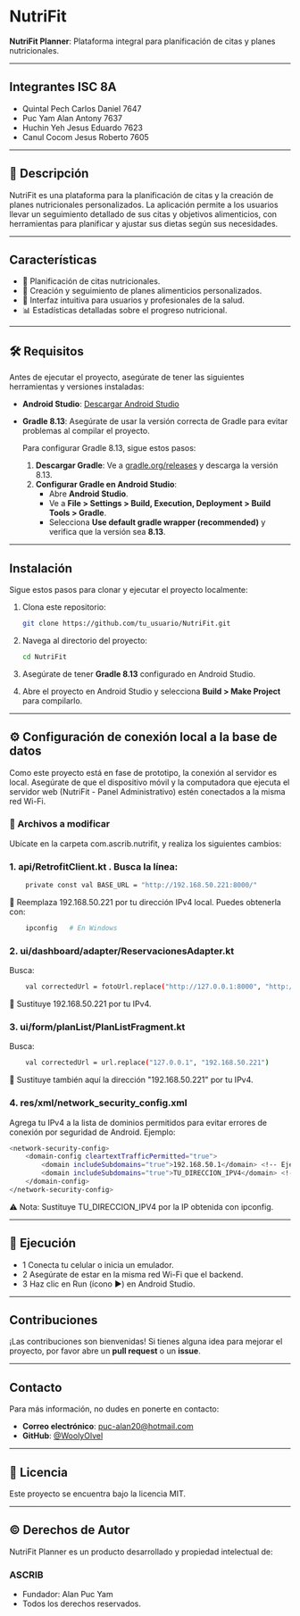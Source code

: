 # NutriFit

**NutriFit Planner**:  Plataforma integral para planificación de citas y planes nutricionales.

---

## Integrantes ISC 8A
- Quintal Pech Carlos Daniel 7647
- Puc Yam Alan Antony 7637
- Huchin Yeh Jesus Eduardo 7623
- Canul Cocom Jesus Roberto 7605

---

## 📖 Descripción

NutriFit es una plataforma para la planificación de citas y la creación de planes nutricionales personalizados. La aplicación permite a los usuarios llevar un seguimiento detallado de sus citas y objetivos alimenticios, con herramientas para planificar y ajustar sus dietas según sus necesidades.

---

## Características

- 📅 Planificación de citas nutricionales.
- 🍎 Creación y seguimiento de planes alimenticios personalizados.
- 👤 Interfaz intuitiva para usuarios y profesionales de la salud.
- 📊 Estadísticas detalladas sobre el progreso nutricional.

---

## 🛠️ Requisitos

Antes de ejecutar el proyecto, asegúrate de tener las siguientes herramientas y versiones instaladas:

- **Android Studio**: [Descargar Android Studio](https://developer.android.com/studio)
- **Gradle 8.13**: Asegúrate de usar la versión correcta de Gradle para evitar problemas al compilar el proyecto.

    Para configurar Gradle 8.13, sigue estos pasos:

    1. **Descargar Gradle**: Ve a [gradle.org/releases](https://gradle.org/releases/) y descarga la versión 8.13.
    2. **Configurar Gradle en Android Studio**:
        - Abre **Android Studio**.
        - Ve a **File > Settings > Build, Execution, Deployment > Build Tools > Gradle**.
        - Selecciona **Use default gradle wrapper (recommended)** y verifica que la versión sea **8.13**.

---

## Instalación

Sigue estos pasos para clonar y ejecutar el proyecto localmente:

1. Clona este repositorio:

    ```bash
    git clone https://github.com/tu_usuario/NutriFit.git
    ```

2. Navega al directorio del proyecto:

    ```bash
    cd NutriFit
    ```

3. Asegúrate de tener **Gradle 8.13** configurado en Android Studio.

4. Abre el proyecto en Android Studio y selecciona **Build > Make Project** para compilarlo.

---

## ⚙️ Configuración de conexión local a la base de datos

Como este proyecto está en fase de prototipo, la conexión al servidor es local. Asegúrate de que el dispositivo móvil y la computadora que ejecuta el servidor web (NutriFit - Panel Administrativo) estén conectados a la misma red Wi-Fi.

### 🔧 Archivos a modificar
Ubícate en la carpeta com.ascrib.nutrifit, y realiza los siguientes cambios:

  ### 1. api/RetrofitClient.kt . Busca la línea:
    
   ```bash
       private const val BASE_URL = "http://192.168.50.221:8000/"
 ```
🔁 Reemplaza 192.168.50.221 por tu dirección IPv4 local. Puedes obtenerla con:

   ```bash
       ipconfig   # En Windows
 ```

### 2. ui/dashboard/adapter/ReservacionesAdapter.kt
Busca:

```bash
    val correctedUrl = fotoUrl.replace("http://127.0.0.1:8000", "http://192.168.50.221:8000")
```
🔁 Sustituye 192.168.50.221 por tu IPv4.

### 3. ui/form/planList/PlanListFragment.kt
Busca:
   
```bash
    val correctedUrl = url.replace("127.0.0.1", "192.168.50.221")
```
🔁 Sustituye también aquí la dirección "192.168.50.221" por tu IPv4.

### 4. res/xml/network_security_config.xml
Agrega tu IPv4 a la lista de dominios permitidos para evitar errores de conexión por seguridad de Android.
   Ejemplo:

```bash
<network-security-config>
    <domain-config cleartextTrafficPermitted="true">
        <domain includeSubdomains="true">192.168.50.1</domain> <!-- Ejemplo existente -->
        <domain includeSubdomains="true">TU_DIRECCION_IPV4</domain> <!-- Agrega esta línea -->
    </domain-config>
</network-security-config>
```
⚠️ Nota: Sustituye TU_DIRECCION_IPV4 por la IP obtenida con ipconfig.

---

## 📱 Ejecución

- 1 Conecta tu celular o inicia un emulador.
- 2 Asegúrate de estar en la misma red Wi-Fi que el backend.
- 3 Haz clic en Run (ícono ▶️) en Android Studio.

---

## Contribuciones

¡Las contribuciones son bienvenidas! Si tienes alguna idea para mejorar el proyecto, por favor abre un **pull request** o un **issue**.

---

## Contacto

Para más información, no dudes en ponerte en contacto:

- **Correo electrónico**: [puc-alan20@hotmail.com](puc-alan20@hotmail.com)
- **GitHub**: [@WoolyOlvel](https://github.com/WoolyOlvel)
  
---

## 📄 Licencia
Este proyecto se encuentra bajo la licencia MIT.

---

## © Derechos de Autor
NutriFit Planner es un producto desarrollado y propiedad intelectual de:
### ASCRIB
  - Fundador: Alan Puc Yam
  - Todos los derechos reservados.
